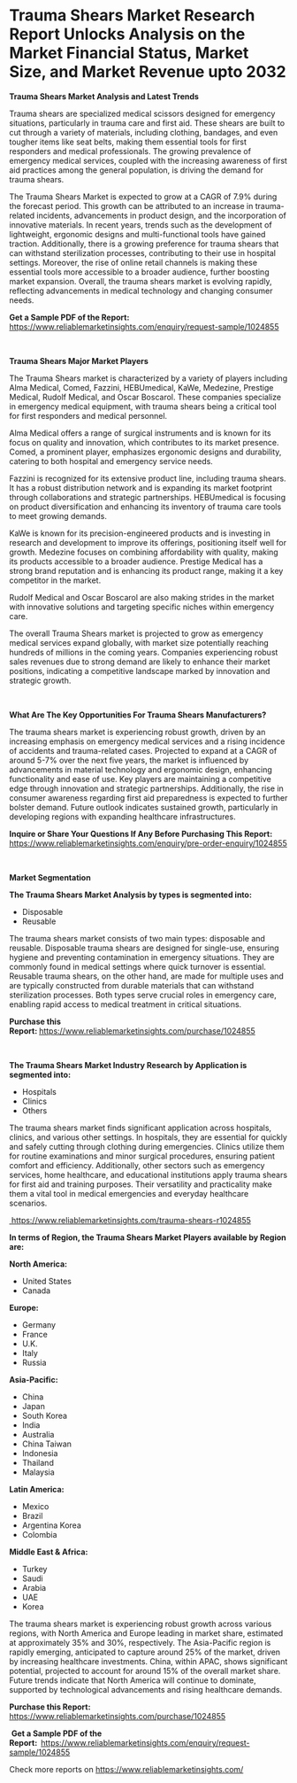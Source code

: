 <p><h1>Trauma Shears Market Research Report Unlocks Analysis on the Market Financial Status, Market Size, and Market Revenue upto 2032</h1></p><p><strong>Trauma Shears Market Analysis and Latest Trends</strong></p>
<p><p>Trauma shears are specialized medical scissors designed for emergency situations, particularly in trauma care and first aid. These shears are built to cut through a variety of materials, including clothing, bandages, and even tougher items like seat belts, making them essential tools for first responders and medical professionals. The growing prevalence of emergency medical services, coupled with the increasing awareness of first aid practices among the general population, is driving the demand for trauma shears.</p><p>The Trauma Shears Market is expected to grow at a CAGR of 7.9% during the forecast period. This growth can be attributed to an increase in trauma-related incidents, advancements in product design, and the incorporation of innovative materials. In recent years, trends such as the development of lightweight, ergonomic designs and multi-functional tools have gained traction. Additionally, there is a growing preference for trauma shears that can withstand sterilization processes, contributing to their use in hospital settings. Moreover, the rise of online retail channels is making these essential tools more accessible to a broader audience, further boosting market expansion. Overall, the trauma shears market is evolving rapidly, reflecting advancements in medical technology and changing consumer needs.</p></p>
<p><strong>Get a Sample PDF of the Report:&nbsp;</strong> <a href="https://www.reliablemarketinsights.com/enquiry/request-sample/1024855?utm_campaign=1558&utm_medium=2&utm_source=Github&utm_content=ia&utm_term=05032025&utm_id=trauma-shears">https://www.reliablemarketinsights.com/enquiry/request-sample/1024855</a></p>
<p>&nbsp;</p>
<p><strong>Trauma Shears Major Market Players</strong></p>
<p><p>The Trauma Shears market is characterized by a variety of players including Alma Medical, Comed, Fazzini, HEBUmedical, KaWe, Medezine, Prestige Medical, Rudolf Medical, and Oscar Boscarol. These companies specialize in emergency medical equipment, with trauma shears being a critical tool for first responders and medical personnel.</p><p>Alma Medical offers a range of surgical instruments and is known for its focus on quality and innovation, which contributes to its market presence. Comed, a prominent player, emphasizes ergonomic designs and durability, catering to both hospital and emergency service needs.</p><p>Fazzini is recognized for its extensive product line, including trauma shears. It has a robust distribution network and is expanding its market footprint through collaborations and strategic partnerships. HEBUmedical is focusing on product diversification and enhancing its inventory of trauma care tools to meet growing demands.</p><p>KaWe is known for its precision-engineered products and is investing in research and development to improve its offerings, positioning itself well for growth. Medezine focuses on combining affordability with quality, making its products accessible to a broader audience. Prestige Medical has a strong brand reputation and is enhancing its product range, making it a key competitor in the market.</p><p>Rudolf Medical and Oscar Boscarol are also making strides in the market with innovative solutions and targeting specific niches within emergency care. </p><p>The overall Trauma Shears market is projected to grow as emergency medical services expand globally, with market size potentially reaching hundreds of millions in the coming years. Companies experiencing robust sales revenues due to strong demand are likely to enhance their market positions, indicating a competitive landscape marked by innovation and strategic growth.</p></p>
<p>&nbsp;</p>
<p><strong>What Are The Key Opportunities For Trauma Shears Manufacturers?</strong></p>
<p><p>The trauma shears market is experiencing robust growth, driven by an increasing emphasis on emergency medical services and a rising incidence of accidents and trauma-related cases. Projected to expand at a CAGR of around 5-7% over the next five years, the market is influenced by advancements in material technology and ergonomic design, enhancing functionality and ease of use. Key players are maintaining a competitive edge through innovation and strategic partnerships. Additionally, the rise in consumer awareness regarding first aid preparedness is expected to further bolster demand. Future outlook indicates sustained growth, particularly in developing regions with expanding healthcare infrastructures.</p></p>
<p><strong>Inquire or Share Your Questions If Any Before Purchasing This Report:</strong> <a href="https://www.reliablemarketinsights.com/enquiry/pre-order-enquiry/1024855?utm_campaign=1558&utm_medium=2&utm_source=Github&utm_content=ia&utm_term=05032025&utm_id=trauma-shears">https://www.reliablemarketinsights.com/enquiry/pre-order-enquiry/1024855</a></p>
<p>&nbsp;</p>
<p><strong>Market Segmentation</strong></p>
<p><strong>The Trauma Shears Market Analysis by types is segmented into:</strong></p>
<p><ul><li>Disposable</li><li>Reusable</li></ul></p>
<p><p>The trauma shears market consists of two main types: disposable and reusable. Disposable trauma shears are designed for single-use, ensuring hygiene and preventing contamination in emergency situations. They are commonly found in medical settings where quick turnover is essential. Reusable trauma shears, on the other hand, are made for multiple uses and are typically constructed from durable materials that can withstand sterilization processes. Both types serve crucial roles in emergency care, enabling rapid access to medical treatment in critical situations.</p></p>
<p><strong>Purchase this Report:&nbsp;</strong><a href="https://www.reliablemarketinsights.com/purchase/1024855?utm_campaign=1558&utm_medium=2&utm_source=Github&utm_content=ia&utm_term=05032025&utm_id=trauma-shears">https://www.reliablemarketinsights.com/purchase/1024855</a></p>
<p>&nbsp;</p>
<p><strong>The Trauma Shears Market Industry Research by Application is segmented into:</strong></p>
<p><ul><li>Hospitals</li><li>Clinics</li><li>Others</li></ul></p>
<p><p>The trauma shears market finds significant application across hospitals, clinics, and various other settings. In hospitals, they are essential for quickly and safely cutting through clothing during emergencies. Clinics utilize them for routine examinations and minor surgical procedures, ensuring patient comfort and efficiency. Additionally, other sectors such as emergency services, home healthcare, and educational institutions apply trauma shears for first aid and training purposes. Their versatility and practicality make them a vital tool in medical emergencies and everyday healthcare scenarios.</p></p>
<p><a href="https://www.reliablemarketinsights.com/trauma-shears-r1024855?utm_campaign=1558&utm_medium=2&utm_source=Github&utm_content=ia&utm_term=05032025&utm_id=trauma-shears">&nbsp;https://www.reliablemarketinsights.com/trauma-shears-r1024855</a></p>
<p><strong>In terms of Region, the Trauma Shears Market Players available by Region are:</strong></p>
<p>
    <p> <strong> North America: </strong>
        <ul>
            <li>United States</li>
            <li>Canada</li>
        </ul>
        </p> 
    <p> <strong> Europe: </strong>
        <ul>
            <li>Germany</li>
            <li>France</li>
            <li>U.K.</li>
            <li>Italy</li>
            <li>Russia</li>
        </ul>
        </p> 
    <p> <strong> Asia-Pacific: </strong>
        <ul>
            <li>China</li>
            <li>Japan</li>
            <li>South Korea</li>
            <li>India</li>
            <li>Australia</li>
            <li>China Taiwan</li>
            <li>Indonesia</li>
            <li>Thailand</li>
            <li>Malaysia</li>
        </ul>
        </p> 
    <p> <strong> Latin America: </strong>
        <ul>
            <li>Mexico</li>
            <li>Brazil</li>
            <li>Argentina Korea</li>
            <li>Colombia</li>
        </ul>
        </p> 
    <p> <strong> Middle East & Africa: </strong>
        <ul>
            <li>Turkey</li>
            <li>Saudi</li>
            <li>Arabia</li>
            <li>UAE</li>
            <li>Korea</li>
        </ul>
    </p>
    </p>
<p><p>The trauma shears market is experiencing robust growth across various regions, with North America and Europe leading in market share, estimated at approximately 35% and 30%, respectively. The Asia-Pacific region is rapidly emerging, anticipated to capture around 25% of the market, driven by increasing healthcare investments. China, within APAC, shows significant potential, projected to account for around 15% of the overall market share. Future trends indicate that North America will continue to dominate, supported by technological advancements and rising healthcare demands.</p></p>
<p><strong>Purchase this Report: </strong><a href="https://www.reliablemarketinsights.com/purchase/1024855?utm_campaign=1558&utm_medium=2&utm_source=Github&utm_content=ia&utm_term=05032025&utm_id=trauma-shears">https://www.reliablemarketinsights.com/purchase/1024855</a></p>
<p>&nbsp;<strong>Get a Sample PDF of the Report:&nbsp;&nbsp;</strong><a href="https://www.reliablemarketinsights.com/enquiry/request-sample/1024855?utm_campaign=1558&utm_medium=2&utm_source=Github&utm_content=ia&utm_term=05032025&utm_id=trauma-shears">https://www.reliablemarketinsights.com/enquiry/request-sample/1024855</a></p>
<p><strong></strong></p>
<p>Check more reports on <a href="https://www.reliablemarketinsights.com/?utm_campaign=1558&utm_medium=2&utm_source=Github&utm_content=ia&utm_term=05032025&utm_id=trauma-shears">https://www.reliablemarketinsights.com/</a></p>